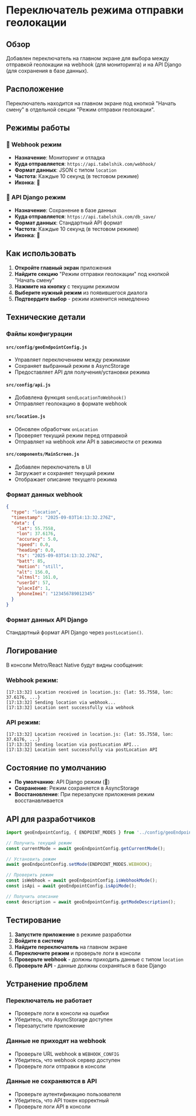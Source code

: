 # Переключатель режима отправки геолокации

## Обзор

Добавлен переключатель на главном экране для выбора между отправкой геолокации на webhook (для мониторинга) и на API Django (для сохранения в базе данных).

## Расположение

Переключатель находится на главном экране под кнопкой "Начать смену" в отдельной секции "Режим отправки геолокации".

## Режимы работы

### 🔗 Webhook режим
- **Назначение**: Мониторинг и отладка
- **Куда отправляется**: `https://api.tabelshik.com/webhook/`
- **Формат данных**: JSON с типом `location`
- **Частота**: Каждые 10 секунд (в тестовом режиме)
- **Иконка**: 🔗

### 💾 API Django режим
- **Назначение**: Сохранение в базе данных
- **Куда отправляется**: `https://api.tabelshik.com/db_save/`
- **Формат данных**: Стандартный API формат
- **Частота**: Каждые 10 секунд (в тестовом режиме)
- **Иконка**: 💾

## Как использовать

1. **Откройте главный экран** приложения
2. **Найдите секцию** "Режим отправки геолокации" под кнопкой "Начать смену"
3. **Нажмите на кнопку** с текущим режимом
4. **Выберите нужный режим** из появившегося диалога
5. **Подтвердите выбор** - режим изменится немедленно

## Технические детали

### Файлы конфигурации

#### `src/config/geoEndpointConfig.js`
- Управляет переключением между режимами
- Сохраняет выбранный режим в AsyncStorage
- Предоставляет API для получения/установки режима

#### `src/config/api.js`
- Добавлена функция `sendLocationToWebhook()`
- Отправляет геолокацию в формате webhook

#### `src/location.js`
- Обновлен обработчик `onLocation`
- Проверяет текущий режим перед отправкой
- Отправляет на webhook или API в зависимости от режима

#### `src/components/MainScreen.js`
- Добавлен переключатель в UI
- Загружает и сохраняет текущий режим
- Отображает описание текущего режима

### Формат данных webhook

```json
{
  "type": "location",
  "timestamp": "2025-09-03T14:13:32.276Z",
  "data": {
    "lat": 55.7558,
    "lon": 37.6176,
    "accuracy": 5.0,
    "speed": 0.0,
    "heading": 0.0,
    "ts": "2025-09-03T14:13:32.276Z",
    "batt": 85,
    "motion": "still",
    "alt": 156.0,
    "altmsl": 161.0,
    "userId": 57,
    "placeId": 1,
    "phoneImei": "123456789012345"
  }
}
```

### Формат данных API Django

Стандартный формат API Django через `postLocation()`.

## Логирование

В консоли Metro/React Native будут видны сообщения:

### Webhook режим:
```
[17:13:32] Location received in location.js: {lat: 55.7558, lon: 37.6176, ...}
[17:13:32] Sending location via webhook...
[17:13:32] Location sent successfully via webhook
```

### API режим:
```
[17:13:32] Location received in location.js: {lat: 55.7558, lon: 37.6176, ...}
[17:13:32] Sending location via postLocation API...
[17:13:32] Location sent successfully via postLocation API
```

## Состояние по умолчанию

- **По умолчанию**: API Django режим (💾)
- **Сохранение**: Режим сохраняется в AsyncStorage
- **Восстановление**: При перезапуске приложения режим восстанавливается

## API для разработчиков

```javascript
import geoEndpointConfig, { ENDPOINT_MODES } from '../config/geoEndpointConfig';

// Получить текущий режим
const currentMode = await geoEndpointConfig.getCurrentMode();

// Установить режим
await geoEndpointConfig.setMode(ENDPOINT_MODES.WEBHOOK);

// Проверить режим
const isWebhook = await geoEndpointConfig.isWebhookMode();
const isApi = await geoEndpointConfig.isApiMode();

// Получить описание
const description = await geoEndpointConfig.getModeDescription();
```

## Тестирование

1. **Запустите приложение** в режиме разработки
2. **Войдите в систему**
3. **Найдите переключатель** на главном экране
4. **Переключите режим** и проверьте логи в консоли
5. **Проверьте webhook** - должны приходить данные с типом `location`
6. **Проверьте API** - данные должны сохраняться в базе Django

## Устранение проблем

### Переключатель не работает
- Проверьте логи в консоли на ошибки
- Убедитесь, что AsyncStorage доступен
- Перезапустите приложение

### Данные не приходят на webhook
- Проверьте URL webhook в `WEBHOOK_CONFIG`
- Убедитесь, что webhook сервер доступен
- Проверьте логи отправки в консоли

### Данные не сохраняются в API
- Проверьте аутентификацию пользователя
- Убедитесь, что API токен корректный
- Проверьте логи API в консоли
